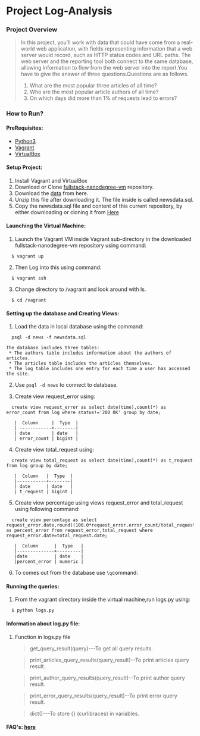 # Project Log-Analysis

### Project Overview
>In this project, you'll work with data that could have come from a real-world web application, with fields representing information that a web server would record, such as HTTP status codes and URL paths. The web server and the reporting tool both connect to the same database, allowing information to flow from the web server into the report.You have to give the answer of three questions.Questions are as follows.
>1. What are the most popular three articles of all time?
>2. Who are the most popular article authors of all time?
>3. On which days did more than 1% of requests lead to errors?

### How to Run?

#### PreRequisites:
  * [Python3](https://www.python.org/)
  * [Vagrant](https://www.vagrantup.com/)
  * [VirtualBox](https://www.virtualbox.org/)

#### Setup Project:
  1. Install Vagrant and VirtualBox
  2. Download or Clone [fullstack-nanodegree-vm](https://github.com/udacity/fullstack-nanodegree-vm) repository.
  3. Download the [data](https://d17h27t6h515a5.cloudfront.net/topher/2016/August/57b5f748_newsdata/newsdata.zip) from here.
  4. Unzip this file after downloading it. The file inside is called newsdata.sql.
  5. Copy the newsdata.sql file and content of this current repository, by either downloading or cloning it from
  [Here](https://github.com/mvcman/Log-Analysis)


#### Launching the Virtual Machine:
  1. Launch the Vagrant VM inside Vagrant sub-directory in the downloaded fullstack-nanodegree-vm repository using command:

  ```
    $ vagrant up
  ```
  2. Then Log into this using command:

  ```
    $ vagrant ssh
  ```
  3. Change directory to /vagrant and look around with ls.

  ```
    $ cd /vagrant
  ```

#### Setting up the database and Creating Views:

  1. Load the data in local database using the command:

  ```
    psql -d news -f newsdata.sql
  ```
    The database includes three tables:
     * The authors table includes information about the authors of articles.
     * The articles table includes the articles themselves.
     * The log table includes one entry for each time a user has accessed the site.

  2. Use `psql -d news` to connect to database.

  3. Create view request_error using:
  ```
    create view request_error as select date(time),count(*) as error_count from log where status!='200 OK' group by date;
  ```
  ```
     |  Column     |  Type  |
     | ------------+--------|
     | date        | date   |
     | error_count | bigint |
  ```


  4. Create view total_request using:

  ```
    create view total_request as select date(time),count(*) as t_request from log group by date;
  ```
  ```
     |  Column   |  Type  |
     |-----------+--------|
     | date      | date   |
     | t_request | bigint |
  ```

  5. Create view percentage using views request_error and total_request using following command:
  ```
    create view percentage as select request_error.date,round((100.0*request_error.error_count/total_request.t_request),2) as percent_error from request_error,total_request where request_error.date=total_request.date;
  ```
  ```
     |  Column      |  Type   |
     |--------------+---------|
     |date          | date    |
     |percent_error | numeric |
  ```
  6. To comes out from the database use ` \q `command:



#### Running the queries:
  1. From the vagrant directory inside the virtual machine,run logs.py using:
  ```
    $ python logs.py
  ```
#### Information about log.py file:

  1. Function in logs.py file

       >get_query_result(query)---To get all query results.

       >print_articles_query_results(query_result)--To print articles query result.

       >print_author_query_results(query_result)--To print author query result.

       >print_error_query_results(query_result)--To print error query result.

       >dict()---To store {} (curlibraces) in variables.

#### FAQ's: [here](https://classroom.udacity.com/nanodegrees/nd004/parts/8d3e23e1-9ab6-47eb-b4f3-d5dc7ef27bf0/modules/bc51d967-cb21-46f4-90ea-caf73439dc59/lessons/262a84d7-86dc-487d-98f9-648aa7ca5a0f/concepts/b2ff9cba-210e-463e-9321-2605f65491a9)
